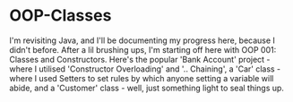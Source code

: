 # OOP-Classes
I'm revisiting Java, and I'll be documenting my progress here, because I didn't before. After a lil brushing ups, I'm starting off here with OOP 001: Classes and Constructors. Here's the popular 'Bank Account' project - where I utilised 'Constructor Overloading' and '.. Chaining', a 'Car' class - where I used Setters to set rules by which anyone setting a variable will abide, and a 'Customer' class - well, just something light to seal things up.
